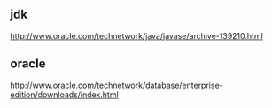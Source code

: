 ## jdk

http://www.oracle.com/technetwork/java/javase/archive-139210.html

## oracle

http://www.oracle.com/technetwork/database/enterprise-edition/downloads/index.html